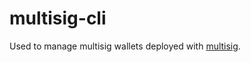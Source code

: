 # multisig-cli

Used to manage multisig wallets deployed with [multisig](https://github.com/project-serum/multisig).